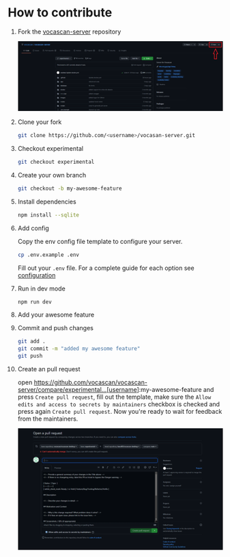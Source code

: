 # How to contribute

1. Fork the [vocascan-server](https://github.com/vocascan/vocascan-server) repository

   ![how to fork](../_media/images/vocascan-server-fork.png)

2. Clone your fork

   ```bash
   git clone https://github.com/<username>/vocasan-server.git
   ```

3. Checkout experimental

   ```bash
   git checkout experimental
   ```

4. Create your own branch

   ```bash
   git checkout -b my-awesome-feature
   ```

5. Install dependencies

   ```bash
   npm install --sqlite
   ```

6. Add config

   Copy the env config file template to configure your server.

   ```bash
   cp .env.example .env
   ```

   Fill out your `.env` file. For a complete guide for each option see [configuration](vocascan-server/configuration)

7. Run in dev mode

   ```bash
   npm run dev
   ```

8. Add your awesome feature

9. Commit and push changes

   ```bash
   git add .
   git commit -m "added my awesome feature"
   git push
   ```

10. Create an pull request

    open <https://github.com/vocascan/vocascan-server/compare/experimental...[username>]:my-awesome-feature and press
    `Create pull request`, fill out the template, make sure the `Allow edits and access to secrets by maintainers`
    checkbox is checked and press again `Create pull request`. Now you're ready to wait for feedback from the
    maintainers.

    ![how to open a pull request](../_media/images/vocascan-desktop-pull-request.png)
